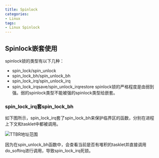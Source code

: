 ```yaml
---
title: Spinlock
categories: 
- Linux
tags:
- Linux Spinlock
---
```


## Spinlock嵌套使用
spinlock锁的类型有以下几种：
- spin_lock/spin_unlock
- spin_lock_bh/spin_unlock_bh
- spin_lock_irq/spin_unlock_irq
- spin_lock_irqsave/spin_unlock_irqrestore
spinlock锁的严格程度是由弱到强。弱的spinlock类型不能被强的spinlock类型给嵌套。

### spin_lock_irq套spin_lock_bh
如下图所示，spin_lock_irq套了spin_lock_bh来保护临界区的函数，分别在进程上下文和tasklet中都被调用。

![TTBR地址范围](/images/Spinlock/spinlock嵌套-1.svg)

因为在spin_unlock_bh函数中，会查看当前是否有堆积的tasklet并直接调用do_softirq进行调用，导致spin_lock_irq死锁。
